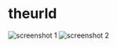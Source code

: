 # theurld

![screenshot 1](https://raw.githubusercontent.com/neutyp/theurld/trunk/screenshots/theurld1.png)
![screenshot 2](https://raw.githubusercontent.com/neutyp/theurld/trunk/screenshots/theurld2.png)
